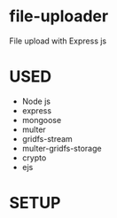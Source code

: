 # file-uploader

File upload with Express js

# USED
 - Node js
 - express
 - mongoose
 - multer
 - gridfs-stream
 - multer-gridfs-storage
 - crypto
 - ejs
# SETUP
